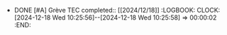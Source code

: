 - DONE [#A] Grève TEC
  completed:: [[2024/12/18]]
  :LOGBOOK:
  CLOCK: [2024-12-18 Wed 10:25:56]--[2024-12-18 Wed 10:25:58] =>  00:00:02
  :END: